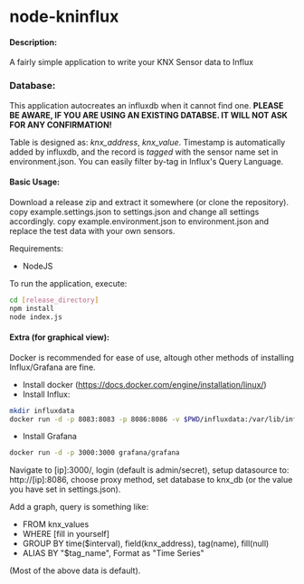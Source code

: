 node-kninflux
======

#### Description:
A fairly simple application to write your KNX Sensor data to Influx

### Database:
This application autocreates an influxdb when it cannot find one.
__PLEASE BE AWARE, IF YOU ARE USING AN EXISTING DATABSE. IT WILL NOT ASK FOR ANY CONFIRMATION!__

Table is designed as:
*knx_address*, *knx_value*. Timestamp is automatically added by influxdb, and the record is *tagged* with the sensor name set in environment.json. You can easily filter by-tag in Influx's Query Language.

#### Basic Usage:
Download a release zip and extract it somewhere (or clone the repository).
copy example.settings.json to settings.json and change all settings accordingly.
copy example.environment.json to environment.json and replace the test data with your own sensors.

Requirements:
- NodeJS

To run the application, execute:
```bash
cd [release_directory]
npm install
node index.js
```
#### Extra (for graphical view):
Docker is recommended for ease of use, altough other methods of installing Influx/Grafana are fine.

- Install docker (https://docs.docker.com/engine/installation/linux/)
- Install Influx:
```bash
mkdir influxdata
docker run -d -p 8083:8083 -p 8086:8086 -v $PWD/influxdata:/var/lib/influxdb influxdb
```
- Install Grafana
```bash
docker run -d -p 3000:3000 grafana/grafana
```
Navigate to [ip]:3000/, login (default is admin/secret), setup datasource to: http://[ip]:8086, choose proxy method, set database to knx_db (or the value you have set in settings.json).

Add a graph, query is something like:
- FROM knx_values
- WHERE [fill in yourself]
- GROUP BY time($interval), field(knx_address), tag(name), fill(null)
- ALIAS BY "$tag_name", Format as "Time Series"

(Most of the above data is default).
